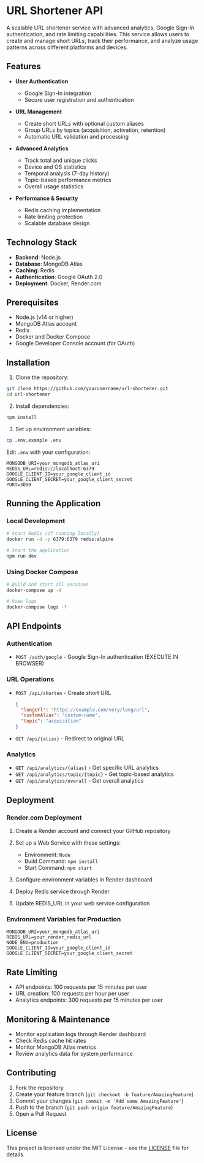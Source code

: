 # URL Shortener API

A scalable URL shortener service with advanced analytics, Google Sign-In authentication, and rate limiting capabilities. This service allows users to create and manage short URLs, track their performance, and analyze usage patterns across different platforms and devices.

## Features

- **User Authentication**

  - Google Sign-In integration
  - Secure user registration and authentication

- **URL Management**

  - Create short URLs with optional custom aliases
  - Group URLs by topics (acquisition, activation, retention)
  - Automatic URL validation and processing

- **Advanced Analytics**

  - Track total and unique clicks
  - Device and OS statistics
  - Temporal analysis (7-day history)
  - Topic-based performance metrics
  - Overall usage statistics

- **Performance & Security**
  - Redis caching implementation
  - Rate limiting protection
  - Scalable database design

## Technology Stack

- **Backend**: Node.js
- **Database**: MongoDB Atlas
- **Caching**: Redis
- **Authentication**: Google OAuth 2.0
- **Deployment**: Docker, Render.com

## Prerequisites

- Node.js (v14 or higher)
- MongoDB Atlas account
- Redis
- Docker and Docker Compose
- Google Developer Console account (for OAuth)

## Installation

1. Clone the repository:

```bash
git clone https://github.com/yourusername/url-shortener.git
cd url-shortener
```

2. Install dependencies:

```bash
npm install
```

3. Set up environment variables:

```bash
cp .env.example .env
```

Edit `.env` with your configuration:

```
MONGODB_URI=your_mongodb_atlas_uri
REDIS_URL=redis://localhost:6379
GOOGLE_CLIENT_ID=your_google_client_id
GOOGLE_CLIENT_SECRET=your_google_client_secret
PORT=3000
```

## Running the Application

### Local Development

```bash
# Start Redis (if running locally)
docker run -d -p 6379:6379 redis:alpine

# Start the application
npm run dev
```

### Using Docker Compose

```bash
# Build and start all services
docker-compose up -d

# View logs
docker-compose logs -f
```

## API Endpoints

### Authentication

- `POST /auth/google` - Google Sign-In authentication (EXECUTE IN BROWSER)

### URL Operations

- `POST /api/shorten` - Create short URL

  ```json
  {
    "longUrl": "https://example.com/very/long/url",
    "customAlias": "custom-name",
    "topic": "acquisition"
  }
  ```

- `GET /api/{alias}` - Redirect to original URL

### Analytics

- `GET /api/analytics/{alias}` - Get specific URL analytics
- `GET /api/analytics/topic/{topic}` - Get topic-based analytics
- `GET /api/analytics/overall` - Get overall analytics

## Deployment

### Render.com Deployment

1. Create a Render account and connect your GitHub repository
2. Set up a Web Service with these settings:

   - Environment: `Node`
   - Build Command: `npm install`
   - Start Command: `npm start`

3. Configure environment variables in Render dashboard
4. Deploy Redis service through Render
5. Update REDIS_URL in your web service configuration

### Environment Variables for Production

```
MONGODB_URI=your_mongodb_atlas_uri
REDIS_URL=your_render_redis_url
NODE_ENV=production
GOOGLE_CLIENT_ID=your_google_client_id
GOOGLE_CLIENT_SECRET=your_google_client_secret
```

## Rate Limiting

- API endpoints: 100 requests per 15 minutes per user
- URL creation: 100 requests per hour per user
- Analytics endpoints: 300 requests per 15 minutes per user

## Monitoring & Maintenance

- Monitor application logs through Render dashboard
- Check Redis cache hit rates
- Monitor MongoDB Atlas metrics
- Review analytics data for system performance

## Contributing

1. Fork the repository
2. Create your feature branch (`git checkout -b feature/AmazingFeature`)
3. Commit your changes (`git commit -m 'Add some AmazingFeature'`)
4. Push to the branch (`git push origin feature/AmazingFeature`)
5. Open a Pull Request

## License

This project is licensed under the MIT License - see the [LICENSE](LICENSE) file for details.
